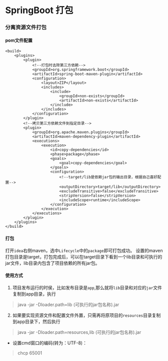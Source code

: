 # SpringBoot 打包

### 分离资源文件打包

####  pom文件配置

```
<build>
	<plugins>
		<plugin>
			<!--打包时去除第三方依赖-->
			<groupId>org.springframework.boot</groupId>
			<artifactId>spring-boot-maven-plugin</artifactId>
			<configuration>
				<layout>ZIP</layout>
				<includes>
					<include>
						<groupId>non-exists</groupId>
						<artifactId>non-exists</artifactId>
					</include>
				</includes>
			</configuration>
		</plugin>
		<!--拷贝第三方依赖文件到指定目录-->
		<plugin>
			<groupId>org.apache.maven.plugins</groupId>
			<artifactId>maven-dependency-plugin</artifactId>
			<executions>
				<execution>
					<id>copy-dependencies</id>
					<phase>package</phase>
					<goals>
						<goal>copy-dependencies</goal>
					</goals>
					<configuration>
						<!--target/lib是依赖jar包的输出目录，根据自己喜好配置-->
						<outputDirectory>target/lib</outputDirectory>
						<excludeTransitive>false</excludeTransitive>
						<stripVersion>false</stripVersion>
						<includeScope>runtime</includeScope>
					</configuration>
				</execution>
			</executions>
		</plugin>
	</plugins>
</build>

```
#### 打包
打开`idea`右侧maven，选中`Lifecycle`中的`package`即可打包成功。
设置的maven打包目录是target，打包完成后，可以在target目录下看到一个lib目录和可执行的jar文件，lib目录内包含了项目依赖的所有jar包。

#### 使用方式

1.  项目发布运行的时侯，比如发布目录是`app`,那么就将`lib`目录和对应的`jar`文件复制到app目录，执行
> java -jar -Dloader.path=lib (可执行的jar包名称).jar


2. 如果要实现资源文件和配置文件外置，只需再将原项目的`resources`目录复制到app目录下，然后执行

> java -jar -Dloader.path=resources,lib (可执行的jar包名称).jar


* 设置cmd窗口的编码(转为：UTF-8)： 
> chcp 65001



